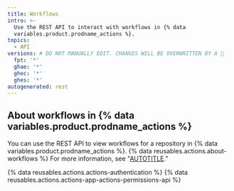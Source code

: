 ```yaml
---
title: Workflows
intro: >-
  Use the REST API to interact with workflows in {% data
  variables.product.prodname_actions %}.
topics:
  - API
versions: # DO NOT MANUALLY EDIT. CHANGES WILL BE OVERWRITTEN BY A 🤖
  fpt: '*'
  ghae: '*'
  ghec: '*'
  ghes: '*'
autogenerated: rest
---
```


## About workflows in {% data variables.product.prodname_actions %}

You can use the REST API to view workflows for a repository in {% data variables.product.prodname_actions %}. {% data reusables.actions.about-workflows %} For more information, see "[AUTOTITLE](/actions)."

{% data reusables.actions.actions-authentication %} {% data reusables.actions.actions-app-actions-permissions-api %}

<!-- Content after this section is automatically generated -->

